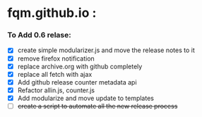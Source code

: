 # fqm.github.io :

### To Add 0.6 relase:
- [x] create simple modularizer.js and move the release notes to it
- [x] remove firefox notification
- [x] replace archive.org with github completely
- [x] replace all fetch with ajax
- [x] Add github release counter metadata api
- [x] Refactor allin.js, counter.js
- [x] Add modularize and move update to templates
- [ ] ~~create a script to automate all the new release process~~
